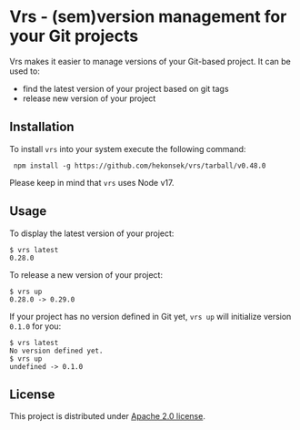 # Vrs - (sem)version management for your Git projects

Vrs makes it easier to manage versions of your Git-based project. It can be used to:
- find the latest version of your project based on git tags
- release new version of your project

## Installation

To install `vrs` into your system execute the following command:

```
 npm install -g https://github.com/hekonsek/vrs/tarball/v0.48.0
```

Please keep in mind that `vrs` uses Node v17.

## Usage

To display the latest version of your project:

```
$ vrs latest
0.28.0
```

To release a new version of your project:

```
$ vrs up
0.28.0 -> 0.29.0
```

If your project has no version defined in Git yet, `vrs up` will initialize version `0.1.0` for you:

```
$ vrs latest
No version defined yet.
$ vrs up
undefined -> 0.1.0
```

## License

This project is distributed under [Apache 2.0 license](http://www.apache.org/licenses/LICENSE-2.0.html).